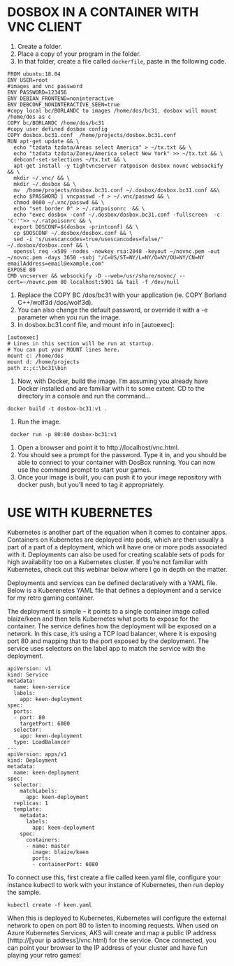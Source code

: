 # DOSBOX IN A CONTAINER WITH VNC CLIENT

1. Create a folder.
1. Place a copy of your program  in the folder. 
1. In that folder, create a file called `dockerfile`, paste in the following code.

  ````
  FROM ubuntu:18.04
ENV USER=root
#images and vnc password
ENV PASSWORD=123456
ENV DEBIAN_FRONTEND=noninteractive 
ENV DEBCONF_NONINTERACTIVE_SEEN=true
#copy local bc/BORLANDC to images /home/dos/bc31, dosbox will mount /home/dos as c  
COPY bc/BORLANDC /home/dos/bc31
#copy user defined dosbox config
COPY dosbox.bc31.conf  /home/projects/dosbox.bc31.conf
RUN apt-get update && \
	echo "tzdata tzdata/Areas select America" > ~/tx.txt && \
	echo "tzdata tzdata/Zones/America select New York" >> ~/tx.txt && \
	debconf-set-selections ~/tx.txt && \
	apt-get install -y tightvncserver ratpoison dosbox novnc websockify && \
	mkdir ~/.vnc/ && \
	mkdir ~/.dosbox && \	
	mv  /home/projects/dosbox.bc31.conf ~/.dosbox/dosbox.bc31.conf &&\
	echo $PASSWORD | vncpasswd -f > ~/.vnc/passwd && \
	chmod 0600 ~/.vnc/passwd && \
	echo "set border 0" > ~/.ratpoisonrc  && \
	echo "exec dosbox -conf ~/.dosbox/dosbox.bc31.conf -fullscreen  -c 'C:'">> ~/.ratpoisonrc && \
	export DOSCONF=$(dosbox -printconf) && \
	cp $DOSCONF ~/.dosbox/dosbox.conf && \
	sed -i 's/usescancodes=true/usescancodes=false/' ~/.dosbox/dosbox.conf && \
	openssl req -x509 -nodes -newkey rsa:2048 -keyout ~/novnc.pem -out ~/novnc.pem -days 3650 -subj "/C=US/ST=NY/L=NY/O=NY/OU=NY/CN=NY emailAddress=email@example.com"
EXPOSE 80
CMD vncserver && websockify -D --web=/usr/share/novnc/ --cert=~/novnc.pem 80 localhost:5901 && tail -f /dev/null
  ````

1. Replace the COPY BC /dos/bc31 with your  application (ie. COPY Borland C++/wolf3d /dos/wolf3d). 
1. You can also change the default password, or override it with a -e parameter when you run the image.
1. In dosbox.bc31.conf file, and mount info in [autoexec]:
  ````
[autoexec]
# Lines in this section will be run at startup.
# You can put your MOUNT lines here.
mount c: /home/dos
mount d: /home/projects
path z:;c:\bc31\bin
  ````
1. Now, with Docker, build the image. I’m assuming you already have Docker installed and are familiar with it to some extent. CD to the directory in a console and run the command…
  ````
  docker build -t dosbox-bc31:v1 .
  ````
1. Run the image.
  ```` 
   docker run -p 80:80 dosbox-bc31:v1
   ````
   
1. Open a browser and point it to http://localhost/vnc.html.
1. You should see a prompt for the password. Type it in, and you should be able to connect to your container with DosBox running. You can now use the command prompt to start your games.
1. Once your image is built, you can push it to your image repository with docker push, but you’ll need to tag it appropriately.

# USE WITH KUBERNETES
Kubernetes is another part of the equation when it comes to container apps. Containers on Kubernetes are deployed into pods, which are then usually a part of a part of a deployment, which will have one or more pods associated with it. Deployments can also be used for creating scalable sets of pods for high availability too on a Kubernetes cluster. If you’re not familiar with Kubernetes, check out this webinar below where I go in depth on the matter.

Deployments and services can be defined declaratively with a YAML file. Below is a Kuberenetes YAML file that defines a deployment and a service for my retro gaming container.

The deployment is simple – it points to a single container image called blaize/keen and then tells Kubernetes what ports to expose for the container. The service defines how the deployment will be exposed on a network. In this case, it’s using a TCP load balancer, where it is exposing port 80 and mapping that to the port exposed by the deployment. The service uses selectors on the label app to match the service with the deployment.

````
apiVersion: v1
kind: Service
metadata:
  name: keen-service
  labels:
    app: keen-deployment
spec:
  ports:
  - port: 80
    targetPort: 6080
  selector:
    app: keen-deployment
  type: LoadBalancer
---
apiVersion: apps/v1 
kind: Deployment
metadata:
  name: keen-deployment
spec:
  selector:
    matchLabels:
      app: keen-deployment
  replicas: 1
  template:
    metadata:
      labels:
        app: keen-deployment
    spec:
      containers:
      - name: master
        image: blaize/keen
        ports:
        - containerPort: 6080
````

To connect use this, first create a file called keen.yaml file, configure your instance kubectl to work with your instance of Kubernetes, then run deploy the sample.

````
kubectl create -f keen.yaml
````

When this is deployed to Kubernetes, Kubernetes will configure the external network to open on port 80 to listen to incoming requests. When used on Azure Kubernetes Services, AKS will create and map a public IP address (htttp://[your ip address]/vnc.html) for the service. Once connected, you can point your browser to the IP address of your cluster and have fun playing your retro games!
